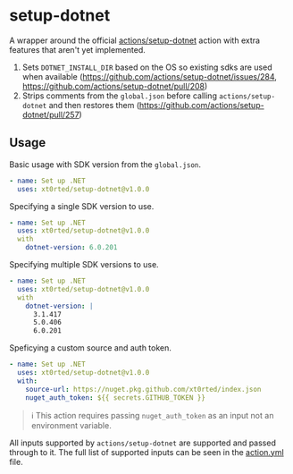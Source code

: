 # setup-dotnet

A wrapper around the official [actions/setup-dotnet](https://github.com/actions/setup-dotnet) action with extra features that aren't yet implemented.

1. Sets `DOTNET_INSTALL_DIR` based on the OS so existing sdks are used when available (https://github.com/actions/setup-dotnet/issues/284, https://github.com/actions/setup-dotnet/pull/208)
2. Strips comments from the `global.json` before calling `actions/setup-dotnet` and then restores them (https://github.com/actions/setup-dotnet/pull/257)

## Usage

Basic usage with SDK version from the `global.json`.

```yml
- name: Set up .NET
  uses: xt0rted/setup-dotnet@v1.0.0
```

Specifying a single SDK version to use.

```yml
- name: Set up .NET
  uses: xt0rted/setup-dotnet@v1.0.0
  with
    dotnet-version: 6.0.201
```

Specifying multiple SDK versions to use.

```yml
- name: Set up .NET
  uses: xt0rted/setup-dotnet@v1.0.0
  with
    dotnet-version: |
      3.1.417
      5.0.406
      6.0.201
```

Speficying a custom source and auth token.

```yml
- name: Set up .NET
  uses: xt0rted/setup-dotnet@v1.0.0
  with:
    source-url: https://nuget.pkg.github.com/xt0rted/index.json
    nuget_auth_token: ${{ secrets.GITHUB_TOKEN }}
```

> ℹ️ This action requires passing `nuget_auth_token` as an input not an environment variable.

All inputs supported by `actions/setup-dotnet` are supported and passed through to it.
The full list of supported inputs can be seen in the [action.yml](action.yml) file.
